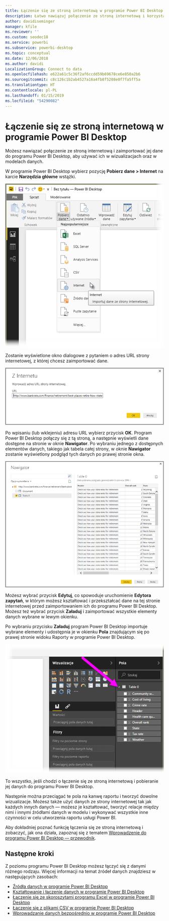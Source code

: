 ```yaml
---
title: Łączenie się ze stroną internetową w programie Power BI Desktop
description: Łatwo nawiązuj połączenie ze stroną internetową i korzystaj z niej w programie Power BI Desktop
author: davidiseminger
manager: kfile
ms.reviewer: ''
ms.custom: seodec18
ms.service: powerbi
ms.subservice: powerbi-desktop
ms.topic: conceptual
ms.date: 12/06/2018
ms.author: davidi
LocalizationGroup: Connect to data
ms.openlocfilehash: e622a61c5c36f2af6ccdd59b69678ce6e850a2b6
ms.sourcegitcommit: c8c126c1b2ab4527a16a4fb8f5208e0f7fa5ff5a
ms.translationtype: HT
ms.contentlocale: pl-PL
ms.lasthandoff: 01/15/2019
ms.locfileid: "54290082"
---
```

# <a name="connect-to-a-web-page-from-power-bi-desktop"></a>Łączenie się ze stroną internetową w programie Power BI Desktop
Możesz nawiązać połączenie ze stroną internetową i zaimportować jej dane do programu Power BI Desktop, aby używać ich w wizualizacjach oraz w modelach danych.

W programie Power BI Desktop wybierz pozycję **Pobierz dane > Internet** na karcie **Narzędzia główne** wstążki.

![](media/desktop-connect-to-web/connect-to-web_1.png)

Zostanie wyświetlone okno dialogowe z pytaniem o adres URL strony internetowej, z której chcesz zaimportować dane.

![](media/desktop-connect-to-web/connect-to-web_2.png)

Po wpisaniu (lub wklejeniu) adresu URL wybierz przycisk **OK**. Program Power BI Desktop połączy się z tą stroną, a następnie wyświetli dane dostępne na stronie w oknie **Nawigator**. Po wybraniu jednego z dostępnych elementów danych, takiego jak tabela całej strony, w oknie **Nawigator** zostanie wyświetlony podgląd tych danych po prawej stronie okna.

![](media/desktop-connect-to-web/connect-to-web_3.png)

Możesz wybrać przycisk **Edytuj**, co spowoduje uruchomienie **Edytora zapytań**, w którym możesz kształtować i przekształcać dane na tej stronie internetowej przed zaimportowaniem ich do programu Power BI Desktop. Możesz też wybrać przycisk **Załaduj** i zaimportować wszystkie elementy danych wybrane w lewym okienku.

Po wybraniu przycisku **Załaduj** program Power BI Desktop importuje wybrane elementy i udostępnia je w okienku **Pola** znajdującym się po prawej stronie widoku Raporty w programie Power BI Desktop.

![](media/desktop-connect-to-web/connect-to-web_4.png)

To wszystko, jeśli chodzi o łączenie się ze stroną internetową i pobieranie jej danych do programu Power BI Desktop.

Następnie można przeciągać te pola na kanwę raportu i tworzyć dowolne wizualizacje. Możesz także użyć danych ze strony internetowej tak jak każdych innych danych — możesz je kształtować, tworzyć relacje między nimi i innymi źródłami danych w modelu i wykonywać wszystkie inne czynności w celu utworzenia raportu usługi Power BI.

Aby dokładniej poznać funkcję łączenia się ze stroną internetową i zobaczyć, jak ona działa, zapoznaj się z tematem [Wprowadzenie do programu Power BI Desktop — przewodnik](desktop-getting-started.md).

## <a name="next-steps"></a>Następne kroki
Z poziomu programu Power BI Desktop możesz łączyć się z danymi różnego rodzaju. Więcej informacji na temat źródeł danych znajdziesz w następujących zasobach:

* [Źródła danych w programie Power BI Desktop](desktop-data-sources.md)
* [Kształtowanie i łączenie danych w programie Power BI Desktop](desktop-shape-and-combine-data.md)
* [Łączenie się ze skoroszytami programu Excel w programie Power BI Desktop](desktop-connect-excel.md)   
* [Łączenie się z plikami CSV w programie Power BI Desktop](desktop-connect-csv.md)   
* [Wprowadzanie danych bezpośrednio w programie Power BI Desktop](desktop-enter-data-directly-into-desktop.md)   

